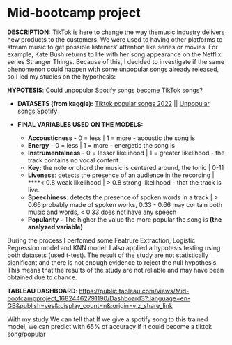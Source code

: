 # Mid-bootcamp project

**DESCRIPTION:**
TikTok is here to change the way themusic industry delivers new products to the customers.
We were used to having other platforms to stream music to get possible listeners’ attention like series or movies. For example, Kate Bush returns to life with her song appearance on the Netflix series Stranger Things. Because of this, I decided to investigate if the same phenomenon could happen with some unpopular songs already released, so I led my studies on the hypothesis:

**HYPOTESIS**: Could unpopular Spotify songs become TikTok songs? 

- **DATASETS (from kaggle):**
[Tiktok popular songs 2022](https://www.kaggle.com/datasets/sveta151/tiktok-popular-songs-2022) || 
[Unpopular songs Spotify](https://www.kaggle.com/datasets/estienneggx/spotify-unpopular-songs)

- **FINAL VARIABLES USED ON THE MODELS:**
    - **Accousticness -** 0 = less | 1 = more -  acoustic the song is
    - **Energy** **-** 0 = less | 1 = more -  energetic the song is
    - **Instrumentalness** - 0 = lesser likelihood | 1 =  greater likelihood  - the track contains no vocal content.
    - **Key:** the note or chord the music is centered around, the tonic | 0-11
    - **Liveness**: detects the presence of an audience in the recording  | ****< 0.8 weak likelihood | > 0.8  strong likelihood  - that the track is live.
    - **Speechiness**: detects the presence of spoken words in a track | > 0.66 probably made of spoken works,  0.33 - 0.66 may contain both music and words,  < 0.33 does not have any speech
    - **Popularity -** The higher the value the more popular the song is **(the analyzed variable)**

During the process I perfomed some Featrure Extraction, Logistic Regression model and KNN model. 
I also applied a hypotesis testing using both datasets (used t-test). The result of the study are not statistically significant and there is not enough evidence to reject the null hypothesis.  This means that the results of the study are not reliable and may have been obtained due to chance. 

**TABLEAU DASHBOARD**: https://public.tableau.com/views/Mid-bootcampproject_16824462791190/Dashboard3?:language=en-GB&publish=yes&:display_count=n&:origin=viz_share_link

With my study We can tell that If we give a spotify song to this trained model, we can predict with 65% of accuracy if it could become a tiktok song/popular


